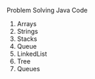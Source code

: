 Problem Solving Java Code
1. Arrays
2. Strings
3. Stacks
4. Queue
5. LinkedList
6. Tree
7. Queues

   
